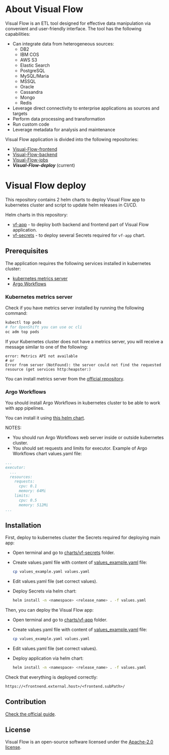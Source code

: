 # About Visual Flow

Visual Flow is an ETL tool designed for effective data manipulation via convenient and user-friendly interface. The tool has the following capabilities:

- Can integrate data from heterogeneous sources:
  - DB2
  - IBM COS
  - AWS S3
  - Elastic Search
  - PostgreSQL
  - MySQL/Maria
  - MSSQL
  - Oracle
  - Cassandra
  - Mongo
  - Redis
- Leverage direct connectivity to enterprise applications as sources and targets
- Perform data processing and transformation
- Run custom code
- Leverage metadata for analysis and maintenance

Visual Flow application is divided into the following repositories:

- [Visual-Flow-frontend](https://github.com/ibagomel/Visual-Flow-frontend)
- [Visual-Flow-backend](https://github.com/ibagomel/Visual-Flow-backend)
- [Visual-Flow-jobs](https://github.com/ibagomel/Visual-Flow-jobs)
- _**Visual-Flow-deploy**_ (current)

# Visual Flow deploy

This repository contains 2 helm charts to deploy Visual Flow app to kubernetes cluster and script to update helm releases in CI/CD.

Helm charts in this repository:

- [vf-app](./charts/vf-app/) - to deploy both backend and frontend part of Visual Flow application.
- [vf-secrets](./charts/vf-secrets/) - to deploy several Secrets required for `vf-app` chart.

## Prerequisites

The application requires the following services installed in kubernetes cluster:

- [kubernetes metrics server](https://kubernetes.io/docs/tasks/debug-application-cluster/resource-metrics-pipeline/)
- [Argo Workflows](https://github.com/argoproj/argo-workflows)

### Kubernetes metrics server

Check if you have metrics server installed by running the following command:

```bash
kubectl top pods
# for OpenShift you can use oc cli
oc adm top pods
```

If your Kubernetes cluster does not have a metrics server, you will receive a message similar to one of the following:

```text
error: Metrics API not available
# or
Error from server (NotFound): the server could not find the requested resource (get services http:heapster:)
```

You can install metrics server from the [official repository](https://github.com/kubernetes-sigs/metrics-server).

### Argo Workflows

You should install Argo Workflows in kubernetes cluster to be able to work with app pipelines.

You can install it using [this helm chart](https://github.com/argoproj/argo-helm/tree/master/charts/argo).

NOTES:

- You should run Argo Workflows web server inside or outside kubernetes cluster.
- You should set requests and limits for executor. Example of Argo Workflows chart values.yaml file:

```yaml
...
executor:
  ...
  resources:
    requests:
      cpu: 0.1
      memory: 64Mi
    limits:
      cpu: 0.5
      memory: 512Mi
...
```

## Installation

First, deploy to kubernetes cluster the Secrets required for deploying main app:

- Open terminal and go to [charts/vf-secrets](./charts/vf-secrets) folder.
- Create values.yaml file with content of [values_example.yaml](./charts/vf-secrets/values_example.yaml) file:

  ```bash
  cp values_example.yaml values.yaml
  ```

- Edit values.yaml file (set correct values).
- Deploy Secrets via helm chart:

  ```bash
  helm install -n <namespace> <release_name> . -f values.yaml
  ```

Then, you can deploy the Visual Flow app:

- Open terminal and go to [charts/vf-app](./charts/vf-app) folder.
- Create values.yaml file with content of [values_example.yaml](./charts/vf-app/values_example.yaml) file:

  ```bash
  cp values_example.yaml values.yaml
  ```

- Edit values.yaml file (set correct values).
- Deploy application via helm chart:

  ```bash
  helm install -n <namespace> <release_name> . -f values.yaml
  ```

Check that everything is deployed correctly:

```http
https://<frontnend.external.host>/<frontend.subPath>/
```

## Contribution

[Check the official guide](https://github.com/ibagomel/Visual-Flow/blob/main/CONTRIBUTING.md).

## License

Visual Flow is an open-source software licensed under the [Apache-2.0 license](./LICENSE).

